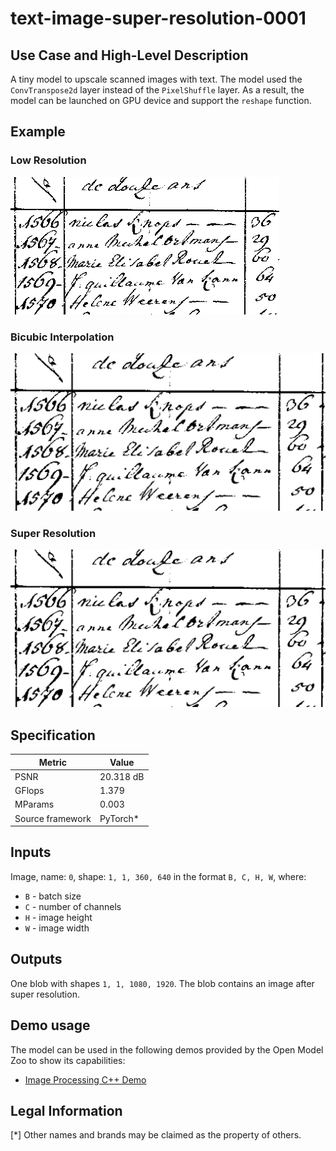# text-image-super-resolution-0001

## Use Case and High-Level Description

A tiny model to upscale scanned images with text. The model used the `ConvTranspose2d` layer instead
of the `PixelShuffle` layer. As a result, the model can be launched on GPU device and
support the `reshape` function.

## Example

### Low Resolution

![](./assets/img.png)

### Bicubic Interpolation

![](./assets/img_x3c.png)

### Super Resolution

![](./assets/img_x3.png)

## Specification

| Metric                          | Value                                     |
|---------------------------------|-------------------------------------------|
| PSNR                            | 20.318 dB                                 |
| GFlops                          | 1.379                                     |
| MParams                         | 0.003                                     |
| Source framework                | PyTorch\*                                 |

## Inputs

Image, name: `0`, shape: `1, 1, 360, 640` in the format `B, C, H, W`, where:

- `B` - batch size
- `C` - number of channels
- `H` - image height
- `W` - image width

## Outputs

One blob with shapes `1, 1, 1080, 1920`. The blob contains an image after super resolution.

## Demo usage

The model can be used in the following demos provided by the Open Model Zoo to show its capabilities:

* [Image Processing C++ Demo](../../../demos/image_processing_demo/cpp/README.md)

## Legal Information
[*] Other names and brands may be claimed as the property of others.

